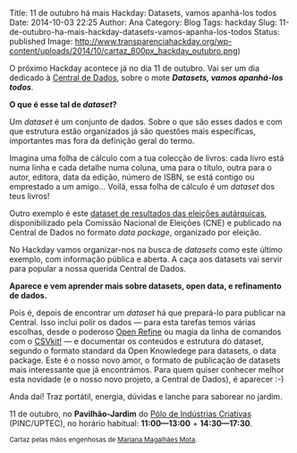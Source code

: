 Title: 11 de outubro há mais Hackday: Datasets, vamos apanhá-los todos
Date: 2014-10-03 22:25
Author: Ana
Category: Blog
Tags: hackday
Slug: 11-de-outubro-ha-mais-hackday-datasets-vamos-apanha-los-todos
Status: published
Image: http://www.transparenciahackday.org/wp-content/uploads/2014/10/cartaz_800px_hackday_outubro.png)

O próximo Hackday acontece já no dia 11 de outubro. Vai ser um dia dedicado à [Central de Dados](http://centraldedados.pt), sobre o mote ***Datasets, vamos apanhá-los todos***.

**O que é esse tal de *dataset*?**

Um *dataset* é um conjunto de dados. Sobre o que são esses dados e com que estrutura estão organizados já são questões mais específicas, importantes mas fora da definição geral do termo.

Imagina uma folha de cálculo com a tua colecção de livros: cada livro está numa linha e cada detalhe numa coluna, uma para o título, outra para o autor, editora, data da edição, número de ISBN, se está contigo ou emprestado a um amigo... Voilá, essa folha de cálculo é um *dataset* dos teus livros!

Outro exemplo é este [dataset de resultados das eleições autárquicas](http://centraldedados.pt/datasets/eleicoes-autarquicas.html), disponibilizado pela Comissão Nacional de Eleições (CNE) e publicado na Central de Dados no formato *data package*, organizado por eleição.

No Hackday vamos organizar-nos na busca de *datasets* como este último exemplo, com informação pública e aberta. A caça aos datasets vai servir para popular a nossa querida Central de Dados.

**Aparece e vem aprender mais sobre datasets, open data, e refinamento de dados.**

Pois é, depois de encontrar um *dataset* há que prepará-lo para publicar na Central. Isso inclui polir os dados — para esta tarefas temos várias escolhas, desde o poderoso [Open Refine](http://openrefine.org/) ou magia da linha de comandos com o [CSVkit!](https://csvkit.readthedocs.org/en/0.9.0/) — e documentar os conteúdos e estrutura do dataset, segundo o formato standard da Open Knowledege para datasets, o data package. Este é o nosso novo amor, o formato de publicação de datasets mais interessante que já encontrámos. Para quem quiser conhecer melhor esta novidade (e o nosso novo projeto, a Central de Dados), é aparecer :-)

Anda daí! Traz portátil, energia, dúvidas e lanche para saborear no jardim.

11 de outubro, no **Pavilhão-Jardim** do [Pólo de Indústrias Criativas](http://uptec.up.pt/uptec/polo-das-industrias-criativas "Parque de Ciência e Tecnologia da Universidade do Porto") (PINC/UPTEC), no horário habitual: **11:00—13:00** + **14:30—17:30**.

<small>Cartaz pelas mãos engenhosas de [Mariana Magalhães Mota](https://www.behance.net/marianamag).</small>

